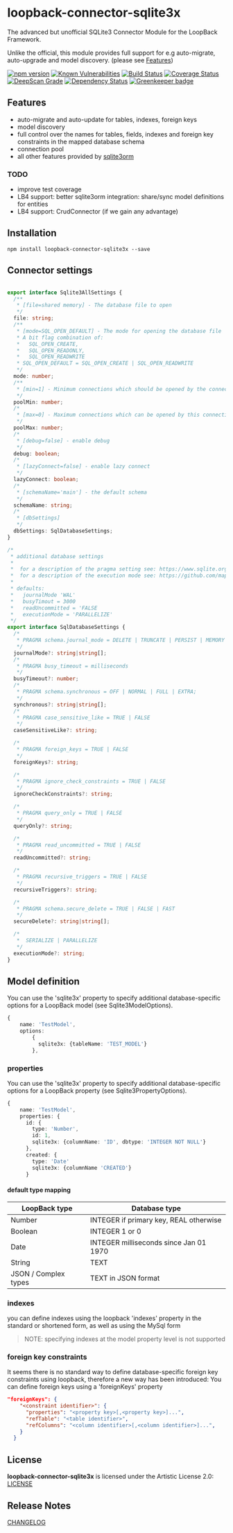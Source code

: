 # loopback-connector-sqlite3x

The advanced but unofficial SQLite3 Connector Module for the LoopBack Framework.

Unlike the official, this module provides full support for e.g auto-migrate, auto-upgrade and model discovery.
(please see [Features](#features))

[![npm version](https://badge.fury.io/js/loopback-connector-sqlite3x.svg)](https://badge.fury.io/js/loopback-connector-sqlite3x)
[![Known Vulnerabilities](https://snyk.io/test/github/gms1/loopback-connector-sqlite3x/badge.svg)](https://snyk.io/test/github/gms1/loopback-connector-sqlite3x)
[![Build Status](https://api.travis-ci.org/gms1/loopback-connector-sqlite3x.svg?branch=master)](https://travis-ci.org/gms1/loopback-connector-sqlite3x)
[![Coverage Status](https://coveralls.io/repos/github/gms1/loopback-connector-sqlite3x/badge.svg?branch=master&service=github)](https://coveralls.io/github/gms1/loopback-connector-sqlite3x?branch=master)
[![DeepScan Grade](https://deepscan.io/api/projects/742/branches/1407/badge/grade.svg)](https://deepscan.io/dashboard/#view=project&pid=742&bid=1407)
[![Dependency Status](https://david-dm.org/gms1/loopback-connector-sqlite3x.svg)](https://david-dm.org/gms1/loopback-connector-sqlite3x)
[![Greenkeeper badge](https://badges.greenkeeper.io/gms1/loopback-connector-sqlite3x.svg)](https://greenkeeper.io/)

## Features

* auto-migrate and auto-update for tables, indexes, foreign keys
* model discovery
* full control over the names for tables, fields, indexes and foreign key constraints in the mapped database schema
* connection pool
* all other features provided by [sqlite3orm](https://github.com/gms1/node-sqlite3-orm)

### TODO

* improve test coverage
* LB4 support: better sqlite3orm integration: share/sync model definitions for entities
* LB4 support: CrudConnector (if we gain any advantage)
  
## Installation

```shell
npm install loopback-connector-sqlite3x --save
```

## Connector settings

```TypeScript

export interface Sqlite3AllSettings {
  /**
   * [file=shared memory] - The database file to open
   */
  file: string;
  /**
   * [mode=SQL_OPEN_DEFAULT] - The mode for opening the database file
   * A bit flag combination of:
   *   SQL_OPEN_CREATE,
   *   SQL_OPEN_READONLY,
   *   SQL_OPEN_READWRITE
   * SQL_OPEN_DEFAULT = SQL_OPEN_CREATE | SQL_OPEN_READWRITE
   */
  mode: number;
  /**
   * [min=1] - Minimum connections which should be opened by the connection pool
   */
  poolMin: number;
  /*
   * [max=0] - Maximum connections which can be opened by this connection pool
   */
  poolMax: number;
  /*
   * [debug=false] - enable debug
   */
  debug: boolean;
  /*
   * [lazyConnect=false] - enable lazy connect
   */
  lazyConnect: boolean;
  /*
   * [schemaName='main'] - the default schema
   */
  schemaName: string;
  /*
   * [dbSettings]
   */
  dbSettings: SqlDatabaseSettings;
}

/*
 * additional database settings
 * 
 *  for a description of the pragma setting see: https://www.sqlite.org/pragma.html
 *  for a description of the execution mode see: https://github.com/mapbox/node-sqlite3/wiki/Control-Flow
 * 
 * defaults:
 *   journalMode 'WAL'
 *   busyTimout = 3000
 *   readUncommitted = 'FALSE
 *   executionMode = 'PARALLELIZE'
 */
export interface SqlDatabaseSettings {
  /*
   * PRAGMA schema.journal_mode = DELETE | TRUNCATE | PERSIST | MEMORY | WAL | OFF
   */
  journalMode?: string|string[];
  /*
   * PRAGMA busy_timeout = milliseconds
   */
  busyTimeout?: number;
  /*
   * PRAGMA schema.synchronous = OFF | NORMAL | FULL | EXTRA;
   */
  synchronous?: string|string[];
  /*
   * PRAGMA case_sensitive_like = TRUE | FALSE
   */
  caseSensitiveLike?: string;

  /*
   * PRAGMA foreign_keys = TRUE | FALSE
   */
  foreignKeys?: string;

  /*
   * PRAGMA ignore_check_constraints = TRUE | FALSE
   */
  ignoreCheckConstraints?: string;

  /*
   * PRAGMA query_only = TRUE | FALSE
   */
  queryOnly?: string;

  /*
   * PRAGMA read_uncommitted = TRUE | FALSE
   */
  readUncommitted?: string;

  /*
   * PRAGMA recursive_triggers = TRUE | FALSE
   */
  recursiveTriggers?: string;

  /*
   * PRAGMA schema.secure_delete = TRUE | FALSE | FAST
   */
  secureDelete?: string|string[];

  /*
   *  SERIALIZE | PARALLELIZE
   */
  executionMode?: string;
}
```

## Model definition

You can use the 'sqlite3x' property to specify additional database-specific options for a LoopBack model (see Sqlite3ModelOptions).

```TypeScript
{
    name: 'TestModel',
    options:
        {
          sqlite3x: {tableName: 'TEST_MODEL'}
        },

```

### properties

You can use the 'sqlite3x' property to specify additional database-specific options for a LoopBack property (see Sqlite3PropertyOptions).

```TypeScript
{
    name: 'TestModel',
    properties: {
      id: {
        type: 'Number',
        id: 1,
        sqlite3x: {columnName: 'ID', dbtype: 'INTEGER NOT NULL'}
      },
      created: {
        type: 'Date'
        sqlite3x: {columnName 'CREATED'}
      }

```

#### default type mapping

| LoopBack type | Database type |
|-----|-----|
| Number| INTEGER if primary key, REAL otherwise |
| Boolean | INTEGER 1 or 0 |
| Date | INTEGER milliseconds since Jan 01 1970 |
| String | TEXT |
| JSON / Complex types | TEXT in JSON format |


### indexes

you can define indexes using the loopback 'indexes' property in the standard or shortened form, as well as using the MySql form

<!-- -->
> NOTE: specifying indexes at the model property level is not supported

### foreign key constraints

It seems there is no standard way to define database-specific foreign key constraints using loopback, therefore a new way has been introduced:
You can define foreign keys using a 'foreignKeys' property

```Json
"foreignKeys": {
    "<constraint identifier>": {
      "properties": "<property key>[,<property key>]...",
      "refTable": "<table identifier>",
      "refColumns": "<column identifier>[,<column identifier>]...",
    }
  }
```

## License

**loopback-connector-sqlite3x** is licensed under the Artistic License 2.0:
[LICENSE](./LICENSE)

## Release Notes

[CHANGELOG](./CHANGELOG.md)
